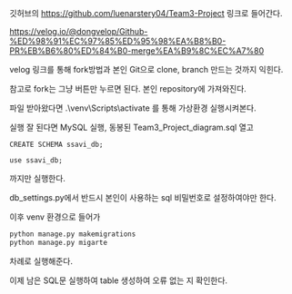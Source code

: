 깃허브의 https://github.com/luenarstery04/Team3-Project 링크로 들어간다.

https://velog.io/@dongvelop/Github-%ED%98%91%EC%97%85%ED%95%98%EA%B8%B0-PR%EB%B6%80%ED%84%B0-merge%EA%B9%8C%EC%A7%80

velog 링크를 통해 fork방법과 본인 Git으로 clone, branch 만드는 것까지 익힌다.

참고로 fork는 그냥 버튼만 누르면 된다. 본인 repository에 가져와진다.


파일 받아왔다면 .\venv\Scripts\activate 를 통해 가상환경 실행시켜본다.

실행 잘 된다면 MySQL 실행, 동봉된 Team3_Project_diagram.sql 열고

```
CREATE SCHEMA ssavi_db;

use ssavi_db;
```
까지만 실행한다.

db_settings.py에서 반드시 본인이 사용하는 sql 비밀번호로 설정하여야만 한다.

이후 venv 환경으로 들어가

```cmd
python manage.py makemigrations
python manage.py migarte
```

차례로 실행해준다.

이제 남은 SQL문 실행하여 table 생성하여 오류 없는 지 확인한다.